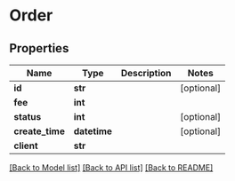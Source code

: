 # Order

## Properties
Name | Type | Description | Notes
------------ | ------------- | ------------- | -------------
**id** | **str** |  | [optional] 
**fee** | **int** |  | 
**status** | **int** |  | [optional] 
**create_time** | **datetime** |  | [optional] 
**client** | **str** |  | 

[[Back to Model list]](../README.md#documentation-for-models) [[Back to API list]](../README.md#documentation-for-api-endpoints) [[Back to README]](../README.md)

